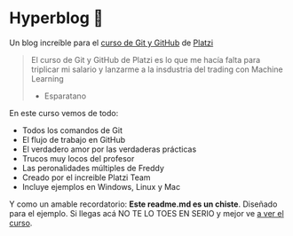 # Hyperblog 💚
Un blog increíble para el [curso de Git y GitHub](hhttps://platzi.com/clases/git-github/ttp:// "curso de Git y GitHub") de [Platzi](http://https://platzi.com/ "Platzi")
> El curso de Git y GitHub de Platzi es lo que me hacía falta para triplicar mi salario y lanzarme a la insdustria del trading con Machine Learning
> - Esparatano

En este curso vemos de todo:
* Todos los comandos de Git
* El flujo de trabajo en GitHub
* El verdadero amor por las verdaderas prácticas
* Trucos muy locos del profesor
* Las peronalidades múltiples de Freddy
* Creado por el increible Platzi Team
* Incluye ejemplos en Windows, Linux y Mac

Y como un amable recordatorio: **Este readme.md es un chiste**. Diseñado para el ejemplo. Si llegas acá NO TE LO TOES EN SERIO y mejor ve [a ver el curso](http://https://platzi.com/clases/git-github/ "a ver el curso").
